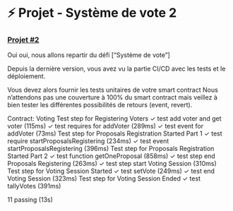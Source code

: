 
# **⚡️ Projet - Système de vote 2**

### **[Projet #2](https://formation.alyra.fr/products/developpeur-blockchain/categories/2149101531)**

Oui oui, nous allons repartir du défi [“Système de vote”]

Depuis la dernière version, vous avez vu la partie CI/CD avec les tests et le déploiement.

Vous devez alors fournir les tests unitaires de votre smart contract Nous n’attendons pas une couverture à 100% du smart contract mais veillez à bien tester les différentes possibilités de retours (event, revert).

Contract: Voting
Test step for Registering Voters
✓ test add voter and get voter (115ms)
✓ test requires for addVoter (289ms)
✓ test event for addVoter (73ms)
Test step for Proposals Registration Started Part 1
✓ test require startProposalsRegistering (234ms)
✓ test event startProposalsRegistering (396ms)
Test step for Proposals Registration Started Part 2
✓ test function getOneProposal (858ms)
✓ test step end Proposals Registering (263ms)
✓ test step start Voting Session (310ms)
Test step for Voting Session Started
✓ test setVote (249ms)
✓ test end Voting Session (323ms)
Test step for Voting Session Ended
✓ test tallyVotes (391ms)

11 passing (13s)
